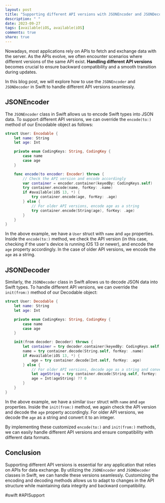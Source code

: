 ```yaml
---
layout: post
title: "Supporting different API versions with JSONEncoder and JSONDecoder in Swift"
description: " "
date: 2023-09-27
tags: [available(iOS, available(iOS]
comments: true
share: true
---
```


Nowadays, most applications rely on APIs to fetch and exchange data with the server. As the APIs evolve, we often encounter scenarios where different versions of the same API exist. **Handling different API versions** becomes crucial to ensure backward compatibility and a smooth transition during updates.

In this blog post, we will explore how to use the `JSONEncoder` and `JSONDecoder` in Swift to handle different API versions seamlessly.

## JSONEncoder

The `JSONEncoder` class in Swift allows us to encode Swift types into JSON data. To support different API versions, we can override the `encode(to:)` method of our Encodable object as follows:

```swift
struct User: Encodable {
    let name: String
    let age: Int

    private enum CodingKeys: String, CodingKey {
        case name
        case age
    }

    func encode(to encoder: Encoder) throws {
        // Check the API version and encode accordingly
        var container = encoder.container(keyedBy: CodingKeys.self)
        try container.encode(name, forKey: .name)
        if #available(iOS 13, *) {
            try container.encode(age, forKey: .age)
        } else {
            // For older API versions, encode age as a string
            try container.encode(String(age), forKey: .age)
        }
    }
}
```

In the above example, we have a `User` struct with `name` and `age` properties. Inside the `encode(to:)` method, we check the API version (in this case, checking if the user's device is running iOS 13 or newer), and encode the `age` property accordingly. In the case of older API versions, we encode the `age` as a string.

## JSONDecoder

Similarly, the `JSONDecoder` class in Swift allows us to decode JSON data into Swift types. To handle different API versions, we can override the `init(from:)` method of our Decodable object:

```swift
struct User: Decodable {
    let name: String
    let age: Int

    private enum CodingKeys: String, CodingKey {
        case name
        case age
    }

    init(from decoder: Decoder) throws {
        let container = try decoder.container(keyedBy: CodingKeys.self)
        name = try container.decode(String.self, forKey: .name)
        if #available(iOS 13, *) {
            age = try container.decode(Int.self, forKey: .age)
        } else {
            // For older API versions, decode age as a string and convert it to an integer
            let ageString = try container.decode(String.self, forKey: .age)
            age = Int(ageString) ?? 0
        }
    }
}
```

In the above example, we have a similar `User` struct with `name` and `age` properties. Inside the `init(from:)` method, we again check the API version and decode the `age` property accordingly. For older API versions, we decode the `age` as a string and convert it to an integer.

By implementing these customized `encode(to:)` and `init(from:)` methods, we can easily handle different API versions and ensure compatibility with different data formats.

## Conclusion

Supporting different API versions is essential for any application that relies on APIs for data exchange. By utilizing the `JSONEncoder` and `JSONDecoder` classes in Swift, we can handle these versions seamlessly. Customizing the encoding and decoding methods allows us to adapt to changes in the API structure while maintaining data integrity and backward compatibility.

#swift #APISupport